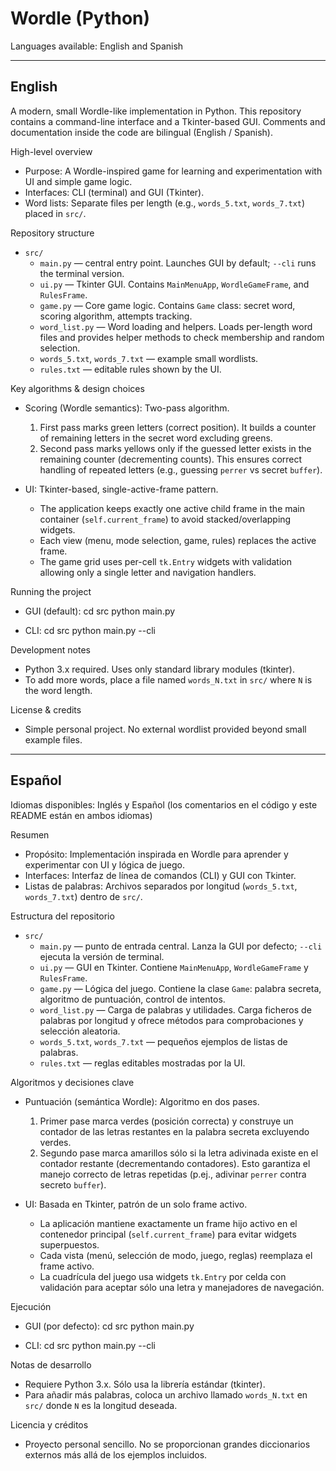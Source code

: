 # Wordle (Python)

Languages available: English and Spanish

---

## English

A modern, small Wordle-like implementation in Python. This repository contains a command-line interface and a Tkinter-based GUI. Comments and documentation inside the code are bilingual (English / Spanish).

High-level overview
- Purpose: A Wordle-inspired game for learning and experimentation with UI and simple game logic.
- Interfaces: CLI (terminal) and GUI (Tkinter).
- Word lists: Separate files per length (e.g., `words_5.txt`, `words_7.txt`) placed in `src/`.

Repository structure
- `src/`
  - `main.py` — central entry point. Launches GUI by default; `--cli` runs the terminal version.
  - `ui.py` — Tkinter GUI. Contains `MainMenuApp`, `WordleGameFrame`, and `RulesFrame`.
  - `game.py` — Core game logic. Contains `Game` class: secret word, scoring algorithm, attempts tracking.
  - `word_list.py` — Word loading and helpers. Loads per-length word files and provides helper methods to check membership and random selection.
  - `words_5.txt`, `words_7.txt` — example small wordlists.
  - `rules.txt` — editable rules shown by the UI.

Key algorithms & design choices
- Scoring (Wordle semantics): Two-pass algorithm.
  1. First pass marks green letters (correct position). It builds a counter of remaining letters in the secret word excluding greens.
  2. Second pass marks yellows only if the guessed letter exists in the remaining counter (decrementing counts).
  This ensures correct handling of repeated letters (e.g., guessing `perrer` vs secret `buffer`).

- UI: Tkinter-based, single-active-frame pattern.
  - The application keeps exactly one active child frame in the main container (`self.current_frame`) to avoid stacked/overlapping widgets.
  - Each view (menu, mode selection, game, rules) replaces the active frame.
  - The game grid uses per-cell `tk.Entry` widgets with validation allowing only a single letter and navigation handlers.

Running the project
- GUI (default):
  cd src
  python main.py

- CLI:
  cd src
  python main.py --cli

Development notes
- Python 3.x required. Uses only standard library modules (tkinter).
- To add more words, place a file named `words_N.txt` in `src/` where `N` is the word length.

License & credits
- Simple personal project. No external wordlist provided beyond small example files.

---

## Español

Idiomas disponibles: Inglés y Español (los comentarios en el código y este README están en ambos idiomas)

Resumen
- Propósito: Implementación inspirada en Wordle para aprender y experimentar con UI y lógica de juego.
- Interfaces: Interfaz de línea de comandos (CLI) y GUI con Tkinter.
- Listas de palabras: Archivos separados por longitud (`words_5.txt`, `words_7.txt`) dentro de `src/`.

Estructura del repositorio
- `src/`
  - `main.py` — punto de entrada central. Lanza la GUI por defecto; `--cli` ejecuta la versión de terminal.
  - `ui.py` — GUI en Tkinter. Contiene `MainMenuApp`, `WordleGameFrame` y `RulesFrame`.
  - `game.py` — Lógica del juego. Contiene la clase `Game`: palabra secreta, algoritmo de puntuación, control de intentos.
  - `word_list.py` — Carga de palabras y utilidades. Carga ficheros de palabras por longitud y ofrece métodos para comprobaciones y selección aleatoria.
  - `words_5.txt`, `words_7.txt` — pequeños ejemplos de listas de palabras.
  - `rules.txt` — reglas editables mostradas por la UI.

Algoritmos y decisiones clave
- Puntuación (semántica Wordle): Algoritmo en dos pases.
  1. Primer pase marca verdes (posición correcta) y construye un contador de las letras restantes en la palabra secreta excluyendo verdes.
  2. Segundo pase marca amarillos sólo si la letra adivinada existe en el contador restante (decrementando contadores).
  Esto garantiza el manejo correcto de letras repetidas (p.ej., adivinar `perrer` contra secreto `buffer`).

- UI: Basada en Tkinter, patrón de un solo frame activo.
  - La aplicación mantiene exactamente un frame hijo activo en el contenedor principal (`self.current_frame`) para evitar widgets superpuestos.
  - Cada vista (menú, selección de modo, juego, reglas) reemplaza el frame activo.
  - La cuadrícula del juego usa widgets `tk.Entry` por celda con validación para aceptar sólo una letra y manejadores de navegación.

Ejecución
- GUI (por defecto):
  cd src
  python main.py

- CLI:
  cd src
  python main.py --cli

Notas de desarrollo
- Requiere Python 3.x. Sólo usa la librería estándar (tkinter).
- Para añadir más palabras, coloca un archivo llamado `words_N.txt` en `src/` donde `N` es la longitud deseada.

Licencia y créditos
- Proyecto personal sencillo. No se proporcionan grandes diccionarios externos más allá de los ejemplos incluidos.
